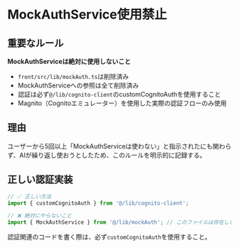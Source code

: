 # MockAuthService使用禁止

## 重要なルール

**MockAuthServiceは絶対に使用しないこと**

- `front/src/lib/mockAuth.ts`は削除済み
- MockAuthServiceへの参照は全て削除済み
- 認証は必ず`@/lib/cognito-client`のcustomCognitoAuthを使用すること
- Magnito（Cognitoエミュレーター）を使用した実際の認証フローのみ使用

## 理由

ユーザーから5回以上「MockAuthServiceは使わない」と指示されたにも関わらず、AIが繰り返し使おうとしたため、このルールを明示的に記録する。

## 正しい認証実装

```typescript
// ✅ 正しい方法
import { customCognitoAuth } from '@/lib/cognito-client';

// ❌ 絶対にやらないこと
import { MockAuthService } from '@/lib/mockAuth'; // このファイルは存在しない
```

認証関連のコードを書く際は、必ず`customCognitoAuth`を使用すること。
